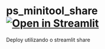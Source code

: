 # ps_minitool_share [![Open in Streamlit](https://static.streamlit.io/badges/streamlit_badge_black_white.svg)](https://share.streamlit.io/zanattar/ps_minitool_share/main/ps_minitool.py)
Deploy utilizando o streamlit share
